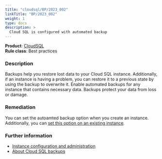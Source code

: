 ```yaml
---
title: "cloudsql/BP/2023_002"
linkTitle: "BP/2023_002"
weight: 1
type: docs
description: >
  Cloud SQL is configured with automated backup
---
```


**Product**: [CloudSQL](https://cloud.google.com/sql)\
**Rule class**: Best practices

### Description

Backups help you restore lost data to your Cloud SQL instance. Additionally,
if an instance is having a problem, you can restore it to a previous state by
using the backup to overwrite it. Enable automated backups for any instance that
contains necessary data. Backups protect your data from loss or damage.

### Remediation

You can set the autoamted backup option when you create an instance.
Additionally, you can [set this option on an existing
instance](https://cloud.google.com/sql/docs/mysql/edit-instance#edit_an_instance).

### Further information

 - [Instance configuration and administration](https://cloud.google.com/sql/docs/best-practices.md#backup-recovery)
 - [About Cloud SQL backups](https://cloud.google.com/sql/docs/mysql/backup-recovery/backups)
